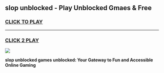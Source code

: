 
## slop unblocked - Play Unblocked Gmaes & Free
<h3>
<a href="https://news.freeplayer.one?title=slop_unblocked&ref=16F">CLICK TO PLAY</a></h3>
<hr>

<h3>
<a href="https://news.freeplayer.one?title=slop_unblocked&ref=16F">CLICK 2 PLAY</a>
  
</h3>

<a href="https://news.freeplayer.one?title=slop_unblocked&ref=16F/"><img src="https://clearcache.store/games.png"></a>


**slop unblocked games unblocked: Your Gateway to Fun and Accessible Online Gaming**
